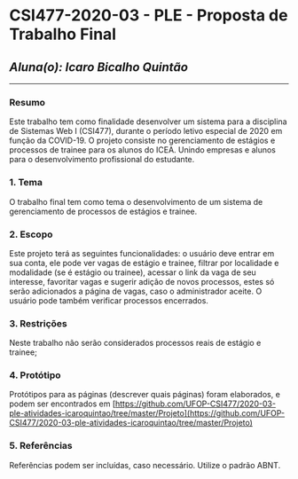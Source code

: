 # **CSI477-2020-03 - PLE - Proposta de Trabalho Final**
## *Aluna(o): Icaro Bicalho Quintão*

--------------

<!-- Descrever um resumo sobre o trabalho. -->

### Resumo

  Este trabalho tem como finalidade desenvolver um sistema para a disciplina de Sistemas Web I (CSI477), durante o período letivo especial de 2020 em função da COVID-19. O projeto consiste no gerenciamento de estágios e processos de trainee para os alunos do ICEA. Unindo empresas e alunos para o desenvolvimento profissional do estudante.
  
<!-- Apresentar o tema. -->
### 1. Tema

  O trabalho final tem como tema o desenvolvimento de um sistema de gerenciamento de processos de estágios e trainee.

<!-- Descrever e limitar o escopo da aplicação. -->
### 2. Escopo

  Este projeto terá as seguintes funcionalidades: o usuário deve entrar em sua conta, ele pode ver vagas de estágio e trainee, filtrar por localidade e modalidade (se é estágio ou trainee), acessar o link da vaga de seu interesse, favoritar vagas e sugerir adição de novos processos, estes só serão adicionados a página de vagas, caso o administrador aceite. O usuário pode também verificar processos encerrados.

<!-- Apresentar restrições de funcionalidades e de escopo. -->
### 3. Restrições

  Neste trabalho não serão considerados processos reais de estágio e trainee;

<!-- Construir alguns protótipos para a aplicação, disponibilizá-los no Github e descrever o que foi considerado. //-->
### 4. Protótipo

  Protótipos para as páginas (descrever quais páginas) foram elaborados, e podem ser encontrados em [https://github.com/UFOP-CSI477/2020-03-ple-atividades-icaroquintao/tree/master/Projeto](https://github.com/UFOP-CSI477/2020-03-ple-atividades-icaroquintao/tree/master/Projeto)

### 5. Referências

  Referências podem ser incluídas, caso necessário. Utilize o padrão ABNT.
